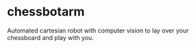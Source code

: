 # chessbotarm
Automated cartesian robot with computer vision to lay over your chessboard and play with you.

